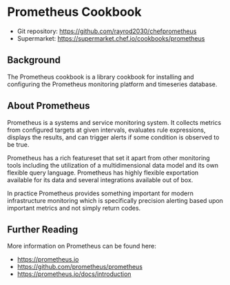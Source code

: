 # Prometheus Cookbook

* Git repository: https://github.com/rayrod2030/chef­prometheus
* Supermarket: https://supermarket.chef.io/cookbooks/prometheus

## Background

The Prometheus cookbook is a library cookbook for installing and configuring the Prometheus monitoring platform and time­series database.

## About Prometheus

Prometheus is a systems and service monitoring system. It collects metrics from configured targets at given intervals, evaluates rule expressions, displays the results, and can trigger alerts if some condition is observed to be true.

Prometheus has a rich feature­set that set it apart from other monitoring tools including the utilization of a multi­dimensional data model and its own flexible query language. Prometheus has highly flexible exportation available for its data and several integrations available out of box.

In practice Prometheus provides something important for modern infrastructure monitoring which is specifically precision alerting based upon important metrics and not simply return codes.

## Further Reading
More information on Prometheus can be found here:

* https://prometheus.io
* https://github.com/prometheus/prometheus
* https://prometheus.io/docs/introduction
